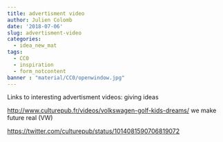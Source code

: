 ```yaml
---
title: advertisment video
author: Julien Colomb
date: '2018-07-06'
slug: advertisment-video
categories:
  - idea_new_mat
tags:
  - CC0
  - inspiration
  - form_notcontent
banner : "material/CC0/openwindow.jpg"  
---
```


Links to interesting advertisment videos: giving ideas

http://www.culturepub.fr/videos/volkswagen-golf-kids-dreams/
we make future real (VW)

https://twitter.com/culturepub/status/1014081590706819072